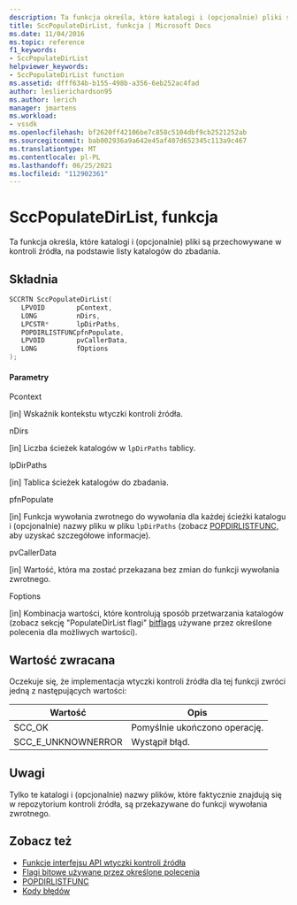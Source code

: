 ```yaml
---
description: Ta funkcja określa, które katalogi i (opcjonalnie) pliki są przechowywane w kontroli źródła, na podstawie listy katalogów do zbadania.
title: SccPopulateDirList, funkcja | Microsoft Docs
ms.date: 11/04/2016
ms.topic: reference
f1_keywords:
- SccPopulateDirList
helpviewer_keywords:
- SccPopulateDirList function
ms.assetid: dfff634b-b155-498b-a356-6eb252ac4fad
author: leslierichardson95
ms.author: lerich
manager: jmartens
ms.workload:
- vssdk
ms.openlocfilehash: bf2620ff42106be7c858c5104dbf9cb2521252ab
ms.sourcegitcommit: bab002936a9a642e45af407d652345c113a9c467
ms.translationtype: MT
ms.contentlocale: pl-PL
ms.lasthandoff: 06/25/2021
ms.locfileid: "112902361"
---
```

# <a name="sccpopulatedirlist-function"></a>SccPopulateDirList, funkcja
Ta funkcja określa, które katalogi i (opcjonalnie) pliki są przechowywane w kontroli źródła, na podstawie listy katalogów do zbadania.

## <a name="syntax"></a>Składnia

```cpp
SCCRTN SccPopulateDirList(
   LPVOID        pContext,
   LONG          nDirs,
   LPCSTR*       lpDirPaths,
   POPDIRLISTFUNCpfnPopulate,
   LPVOID        pvCallerData,
   LONG          fOptions
);
```

#### <a name="parameters"></a>Parametry
 Pcontext

[in] Wskaźnik kontekstu wtyczki kontroli źródła.

 nDirs

[in] Liczba ścieżek katalogów w `lpDirPaths` tablicy.

 lpDirPaths

[in] Tablica ścieżek katalogów do zbadania.

 pfnPopulate

[in] Funkcja wywołania zwrotnego do wywołania dla każdej ścieżki katalogu i (opcjonalnie) nazwy pliku w pliku `lpDirPaths` (zobacz [POPDIRLISTFUNC,](../extensibility/popdirlistfunc.md) aby uzyskać szczegółowe informacje).

 pvCallerData

[in] Wartość, która ma zostać przekazana bez zmian do funkcji wywołania zwrotnego.

 Foptions

[in] Kombinacja wartości, które kontrolują sposób przetwarzania katalogów (zobacz sekcję "PopulateDirList flagi" [bitflags](../extensibility/bitflags-used-by-specific-commands.md) używane przez określone polecenia dla możliwych wartości).

## <a name="return-value"></a>Wartość zwracana
 Oczekuje się, że implementacja wtyczki kontroli źródła dla tej funkcji zwróci jedną z następujących wartości:

|Wartość|Opis|
|-----------|-----------------|
|SCC_OK|Pomyślnie ukończono operację.|
|SCC_E_UNKNOWNERROR|Wystąpił błąd.|

## <a name="remarks"></a>Uwagi
 Tylko te katalogi i (opcjonalnie) nazwy plików, które faktycznie znajdują się w repozytorium kontroli źródła, są przekazywane do funkcji wywołania zwrotnego.

## <a name="see-also"></a>Zobacz też
- [Funkcje interfejsu API wtyczki kontroli źródła](../extensibility/source-control-plug-in-api-functions.md)
- [Flagi bitowe używane przez określone polecenia ](../extensibility/bitflags-used-by-specific-commands.md)
- [POPDIRLISTFUNC](../extensibility/popdirlistfunc.md)
- [Kody błędów](../extensibility/error-codes.md)
